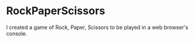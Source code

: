 # RockPaperScissors

I created a game of Rock, Paper, Scissors to be played in a web browser's console.

